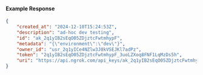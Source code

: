 <!-- Code generated for API Clients. DO NOT EDIT. -->

#### Example Response

```json
{
	"created_at": "2024-12-10T15:24:53Z",
	"description": "ad-hoc dev testing",
	"id": "ak_2q1yIB2sEqO05ZDjztcFwtmhypF",
	"metadata": "{\"environment\":\"dev\"}",
	"owner_id": "usr_2q1yICe4NZlw3J0kVSEJKl7adPz",
	"token": "2q1yIB2sEqO05ZDjztcFwtmhypF_3uoLZXoq8FNF1LqMzDs5h",
	"uri": "https://api.ngrok.com/api_keys/ak_2q1yIB2sEqO05ZDjztcFwtmhypF"
}
```
